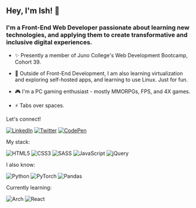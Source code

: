 ## Hey, I'm Ish! 👋

### I'm a Front-End Web Developer passionate about learning new technologies, and applying them to create transformative and inclusive digital experiences.

- ✨ Presently a member of Juno College's Web Development Bootcamp, Cohort 39. 

- 🌱 Outside of Front-End Development, I am also learning virtualization and exploring self-hosted apps, and learning to use Linux. Just for fun.

- 🎮 I'm a PC gaming enthusiast - mostly MMORPGs, FPS, and 4X games. 

- ⚡ Tabs over spaces.


Let's connect! 


[![LinkedIn](https://img.shields.io/badge/linkedin-%230077B5.svg?style=for-the-badge&logo=linkedin&logoColor=white)](https://www.linkedin.com/in/ishween-sehmbhi/)
[![Twitter](https://img.shields.io/badge/Twitter-1DA1F2?style=for-the-badge&logo=twitter&logoColor=white)](https://twitter.com/ish_codes)
[![CodePen](https://img.shields.io/badge/CodePen-white?style=for-the-badge&logo=codepen&logoColor=black)](https://codepen.io/ishcodes)


My stack:


![HTML5](https://img.shields.io/badge/html5-%23E34F26.svg?style=for-the-badge&logo=html5&logoColor=white)
![CSS3](https://img.shields.io/badge/css3-%231572B6.svg?style=for-the-badge&logo=css3&logoColor=white)
![SASS](https://img.shields.io/badge/SASS-hotpink.svg?style=for-the-badge&logo=SASS&logoColor=white)
![JavaScript](https://img.shields.io/badge/javascript-%23323330.svg?style=for-the-badge&logo=javascript&logoColor=%23F7DF1E)
![jQuery](https://img.shields.io/badge/jquery-%230769AD.svg?style=for-the-badge&logo=jquery&logoColor=white) 

I also know:


![Python](https://img.shields.io/badge/python-3670A0?style=for-the-badge&logo=python&logoColor=ffdd54)
![PyTorch](https://img.shields.io/badge/PyTorch-%23EE4C2C.svg?style=for-the-badge&logo=PyTorch&logoColor=white)
![Pandas](https://img.shields.io/badge/pandas-%23150458.svg?style=for-the-badge&logo=pandas&logoColor=white)

Currently learning: 

![Arch](https://img.shields.io/badge/Arch%20Linux-1793D1?logo=arch-linux&logoColor=fff&style=for-the-badge)
![React](https://img.shields.io/badge/react-%2320232a.svg?style=for-the-badge&logo=react&logoColor=%2361DAFB)
